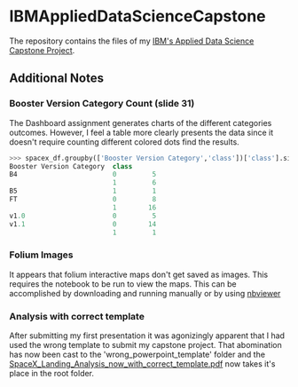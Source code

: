 # IBMAppliedDataScienceCapstone
The repository contains the files of my [IBM's Applied Data Science Capstone Project][capstone].

## Additional Notes

### Booster Version Category Count (slide 31)

The Dashboard assignment generates charts of the different categories outcomes.
However, I feel a table more clearly presents the data since it doesn't require
counting different colored dots find the results.

```python
>>> spacex_df.groupby(['Booster Version Category','class'])['class'].size()
Booster Version Category  class
B4                        0         5
                          1         6
B5                        1         1
FT                        0         8
                          1        16
v1.0                      0         5
v1.1                      0        14
                          1         1
```

### Folium Images

It appears that folium interactive maps don't get saved as images.  This requires the notebook to
be run to view the maps.  This can be accomplished by downloading and running manually or by using
[nbviewer][nbviewer]

### Analysis with correct template

After submitting my first presentation it was agonizingly apparent that I had used the wrong template
to submit my capstone project.  That abomination has now been cast to the 'wrong_powerpoint_template'
folder and the [SpaceX_Landing_Analysis_now_with_correct_template.pdf](https://github.com/rdesfo/IBMAppliedDataScienceCapstone/blob/main/SpaceX_Landing_Analysis_now_with_correct_template.pdf) now takes it's place in the root folder.


[capstone]: https://www.coursera.org/learn/applied-data-science-capstone
[nbviewer]: https://nbviewer.org/github/rdesfo/IBMAppliedDataScienceCapstone/blob/main/lab_jupyter_launch_site_location.ipynb
